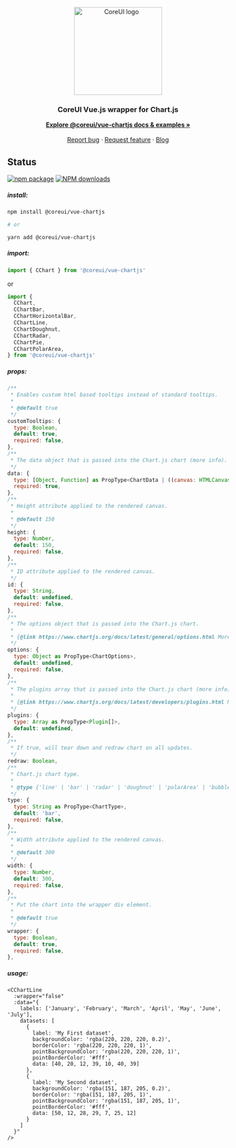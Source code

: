 <p align="center">
  <a href="https://coreui.io/">
    <img
      src="https://coreui.io/images/brand/coreui-signet.svg"
      alt="CoreUI logo"
      width="200"
    />
  </a>
</p>

<h3 align="center">CoreUI Vue.js wrapper for Chart.js</h3>

<p align="center">
  <a href="https://coreui.io/vue/docs/components/chart/"><strong>Explore @coreui/vue-chartjs docs & examples »</strong></a>
  <br>
  <br>
  <a href="https://github.com/coreui/coreui-vue/issues/new?template=bug_report.md">Report bug</a>
  ·
  <a href="https://github.com/coreui/coreui-vue/issues/new?template=feature_request.md">Request feature</a>
  ·
  <a href="https://blog.coreui.io/">Blog</a>
</p>

## Status

[![npm package][npm-badge]][npm]
[![NPM downloads][npm-download]][npm]

[npm-badge]: https://img.shields.io/npm/v/@coreui/vue-chartjs/latest?style=flat-square
[npm]: https://www.npmjs.com/package/@coreui/vue-chartjs
[npm-download]: https://img.shields.io/npm/dm/@coreui/vue-chartjs.svg?style=flat-square

##### install:

```bash
npm install @coreui/vue-chartjs

# or

yarn add @coreui/vue-chartjs
```

##### import:

```jsx
import { CChart } from '@coreui/vue-chartjs'
```

or

```js
import {
  CChart,
  CChartBar,
  CChartHorizontalBar,
  CChartLine,
  CChartDoughnut,
  CChartRadar,
  CChartPie,
  CChartPolarArea,
} from '@coreui/vue-chartjs'
```

##### props:

```js
/**
 * Enables custom html based tooltips instead of standard tooltips.
 *
 * @default true
 */
customTooltips: {
  type: Boolean,
  default: true,
  required: false,
},
/**
 * The data object that is passed into the Chart.js chart (more info).
 */
data: {
  type: [Object, Function] as PropType<ChartData | ((canvas: HTMLCanvasElement) => ChartData)>,
  required: true,
},
/**
 * Height attribute applied to the rendered canvas.
 *
 * @default 150
 */
height: {
  type: Number,
  default: 150,
  required: false,
},
/**
 * ID attribute applied to the rendered canvas.
 */
id: {
  type: String,
  default: undefined,
  required: false,
},
/**
 * The options object that is passed into the Chart.js chart.
 *
 * {@link https://www.chartjs.org/docs/latest/general/options.html More Info}
 */
options: {
  type: Object as PropType<ChartOptions>,
  default: undefined,
  required: false,
},
/**
 * The plugins array that is passed into the Chart.js chart (more info)
 *
 * {@link https://www.chartjs.org/docs/latest/developers/plugins.html More Info}
 */
plugins: {
  type: Array as PropType<Plugin[]>,
  default: undefined,
},
/**
 * If true, will tear down and redraw chart on all updates.
 */
redraw: Boolean,
/**
 * Chart.js chart type.
 *
 * @type {'line' | 'bar' | 'radar' | 'doughnut' | 'polarArea' | 'bubble' | 'pie' | 'scatter'}
 */
type: {
  type: String as PropType<ChartType>,
  default: 'bar',
  required: false,
},
/**
 * Width attribute applied to the rendered canvas.
 *
 * @default 300
 */
width: {
  type: Number,
  default: 300,
  required: false,
},
/**
 * Put the chart into the wrapper div element.
 *
 * @default true
 */
wrapper: {
  type: Boolean,
  default: true,
  required: false,
},
```

##### usage:

```vue
<CChartLine
  :wrapper="false"
  :data="{
    labels: ['January', 'February', 'March', 'April', 'May', 'June', 'July'],
    datasets: [
      {
        label: 'My First dataset',
        backgroundColor: 'rgba(220, 220, 220, 0.2)',
        borderColor: 'rgba(220, 220, 220, 1)',
        pointBackgroundColor: 'rgba(220, 220, 220, 1)',
        pointBorderColor: '#fff',
        data: [40, 20, 12, 39, 10, 40, 39]
      },
      {
        label: 'My Second dataset',
        backgroundColor: 'rgba(151, 187, 205, 0.2)',
        borderColor: 'rgba(151, 187, 205, 1)',
        pointBackgroundColor: 'rgba(151, 187, 205, 1)',
        pointBorderColor: '#fff',
        data: [50, 12, 28, 29, 7, 25, 12]
      }
    ]
  }"
/>
```